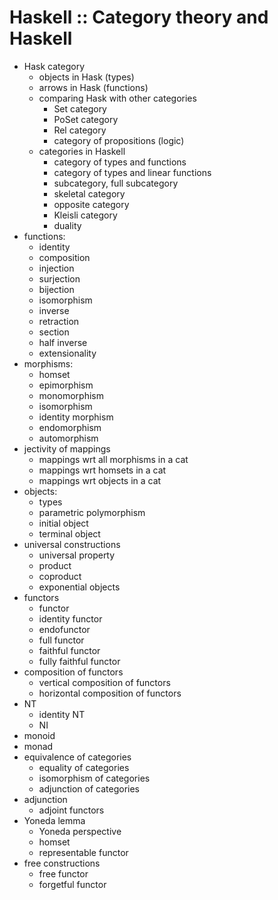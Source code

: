 # Haskell :: Category theory and Haskell

- Hask category
  - objects in Hask (types)
  - arrows in Hask (functions)
  - comparing Hask with other categories
    - Set category
    - PoSet category
    - Rel category
    - category of propositions (logic)
  - categories in Haskell
    - category of types and functions
    - category of types and linear functions
    - subcategory, full subcategory
    - skeletal category
    - opposite category
    - Kleisli category
    - duality
- functions:
  - identity
  - composition
  - injection
  - surjection
  - bijection
  - isomorphism
  - inverse
  - retraction
  - section
  - half inverse
  - extensionality
- morphisms:
  - homset
  - epimorphism
  - monomorphism
  - isomorphism
  - identity morphism
  - endomorphism
  - automorphism
- jectivity of mappings
  - mappings wrt all morphisms in a cat
  - mappings wrt homsets in a cat
  - mappings wrt objects in a cat
- objects:
  - types
  - parametric polymorphism
  - initial object
  - terminal object
- universal constructions
  - universal property
  - product
  - coproduct
  - exponential objects
- functors
  - functor
  - identity functor
  - endofunctor
  - full functor
  - faithful functor
  - fully faithful functor
- composition of functors
  - vertical composition of functors
  - horizontal composition of functors
- NT
  - identity NT
  - NI
- monoid
- monad
- equivalence of categories
  - equality of categories
  - isomorphism of categories
  - adjunction of categories
- adjunction
  - adjoint functors
- Yoneda lemma
  - Yoneda perspective
  - homset
  - representable functor
- free constructions
  - free functor
  - forgetful functor

